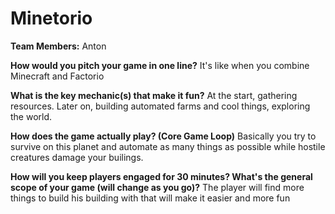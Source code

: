 # Minetorio

**Team Members:** Anton

**How would you pitch your game in one line?**
It's like when you combine Minecraft and Factorio

**What is the key mechanic(s) that make it fun?**
At the start, gathering resources. Later on, building automated farms and cool things, exploring the world.

**How does the game actually play? (Core Game Loop)**
Basically you try to survive on this planet and automate as many things as possible while hostile creatures damage your builings.

**How will you keep players engaged for 30 minutes? What's the general scope of your game (will change as you go)?**
The player will find more things to build his building with that will make it easier and more fun
